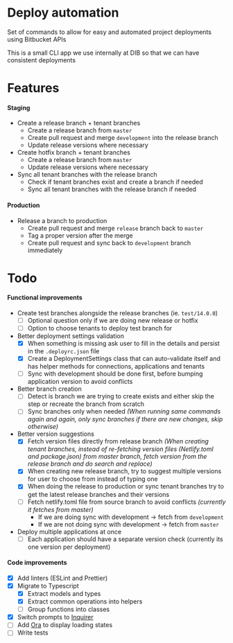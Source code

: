 # Deploy automation

Set of commands to allow for easy and automated project deployments using Bitbucket APIs

This is a small CLI app we use internally at DIB so that we can have consistent deployments

# Features

#### Staging

- Create a release branch + tenant branches
  - Create a release branch from `master`
  - Create pull request and merge `development` into the release branch
  - Update release versions where necessary
- Create hotfix branch + tenant branches
  - Create a release branch from `master`
  - Update release versions where necessary
- Sync all tenant branches with the release branch
  - Check if tenant branches exist and create a branch if needed
  - Sync all tenant branches with the release branch if needed

#### Production

- Release a branch to production
  - Create pull request and merge `release` branch back to `master`
  - Tag a proper version after the merge
  - Create pull request and sync back to `development` branch immediately

# Todo

#### Functional improvements

- Create test branches alongside the release branches (ie. `test/14.0.0`)
  - [ ] Optional question only if we are doing new release or hotfix
  - [ ] Option to choose tenants to deploy test branch for
- Better deployment settings validation
  - [x] When something is missing ask user to fill in the details and persist in the `.deployrc.json` file
  - [x] Create a DeploymentSettings class that can auto-validate itself and has helper methods for connections, applications and tenants
  - [ ] Sync with development should be done first, before bumping application version to avoid conflicts
- Better branch creation
  - [ ] Detect is branch we are trying to create exists and either skip the step or recreate the branch from scratch
  - [ ] Sync branches only when needed _(When running same commands again and again, only sync branches if there are new changes, skip otherwise)_
- Better version suggestions
  - [x] Fetch version files directly from release branch _(When creating tenant branches, instead of re-fetching version files (Netlify.toml and package.json) from master branch, fetch version from the release branch and do search and replace)_
  - [x] When creating new release branch, try to suggest multiple versions for user to choose from instead of typing one
  - [x] When doing the release to production or sync tenant branches try to get the latest release branches and their versions
  - [ ] Fetch netlify.toml file from source branch to avoid conflicts _(currently it fetches from master)_
    - If we are doing sync with development -> fetch from `development`
    - If we are not doing sync with development -> fetch from `master`
- Deploy multiple applications at once
  - [ ] Each application should have a separate version check (currently its one version per deployment)

#### Code improvements

- [x] Add linters (ESLint and Prettier)
- [x] Migrate to Typescript
  - [x] Extract models and types
  - [x] Extract common operations into helpers
  - [ ] Group functions into classes
- [x] Switch prompts to [Inquirer](https://github.com/SBoudrias/Inquirer.js)
- [ ] Add [Ora](https://www.npmjs.com/package/ora) to display loading states
- [ ] Write tests
